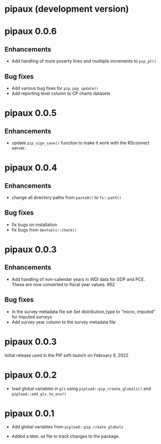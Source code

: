 # pipaux (development version)

# pipaux 0.0.6

## Enhancements

* Add handling of more poverty lines and mulitiple increments to `pip_pl()`

## Bug fixes

* Add various bug fixes for `pip_pop_update()`
* Add reporting level column to CP charts datasets 

# pipaux 0.0.5

## Enhancements

* update `pip_sign_save()` funciton to make it work with the RSconnect server.

# pipaux 0.0.4

## Enhancements

* change all directory paths from `paste0()` to `fs::path()`

## Bug fixes

* fix bugs on installation
* fix bugs from `devtools::check()`

# pipaux 0.0.3

## Enhancements

* Add handling of non-calendar years in WDI data for GDP and PCE. These are now converted to fiscal year values. #62

## Bug fixes
 
* In the survey metadata file set Set distribution_type to "micro, imputed" for imputed surveys  
* Add survey year column to the survey metadata file 
# pipaux 0.0.3

Initial release used in the PIP soft-launch on February 9, 2022
# pipaux 0.0.2

* load global variables in `gls` using `pipload::pip_create_globals()` and `pipload::add_gls_to_env()`

# pipaux 0.0.1

* Add global variables from `pipload::pip_create_globals`

* Added a `NEWS.md` file to track changes to the package.
